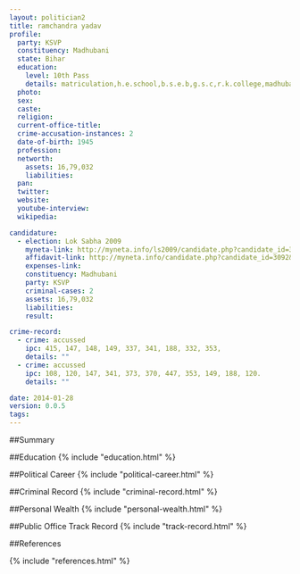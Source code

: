 ```yaml
---
layout: politician2
title: ramchandra yadav
profile: 
  party: KSVP
  constituency: Madhubani
  state: Bihar
  education: 
    level: 10th Pass
    details: matriculation,h.e.school,b.s.e.b,g.s.c,r.k.college,madhubani
  photo: 
  sex: 
  caste: 
  religion: 
  current-office-title: 
  crime-accusation-instances: 2
  date-of-birth: 1945
  profession: 
  networth: 
    assets: 16,79,032
    liabilities: 
  pan: 
  twitter: 
  website: 
  youtube-interview: 
  wikipedia: 

candidature: 
  - election: Lok Sabha 2009
    myneta-link: http://myneta.info/ls2009/candidate.php?candidate_id=3092
    affidavit-link: http://myneta.info/candidate.php?candidate_id=3092&scan=original
    expenses-link: 
    constituency: Madhubani 
    party: KSVP
    criminal-cases: 2
    assets: 16,79,032
    liabilities: 
    result:  

crime-record: 
  - crime: accussed
    ipc: 415, 147, 148, 149, 337, 341, 188, 332, 353,
    details: "" 
  - crime: accussed
    ipc: 108, 120, 147, 341, 373, 370, 447, 353, 149, 188, 120.
    details: "" 

date: 2014-01-28
version: 0.0.5
tags: 
---
```

##Summary


##Education
{% include "education.html" %}


##Political Career
{% include "political-career.html" %}


##Criminal Record
{% include "criminal-record.html" %}


##Personal Wealth
{% include "personal-wealth.html" %}


##Public Office Track Record
{% include "track-record.html" %}


##References


{% include "references.html" %}